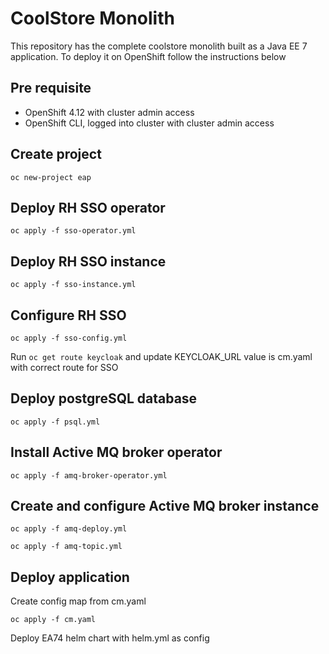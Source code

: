 # CoolStore Monolith

This repository has the complete coolstore monolith built as a Java EE 7 application. To deploy it on OpenShift follow the instructions below

## Pre requisite

* OpenShift 4.12 with cluster admin access
* OpenShift CLI, logged into cluster with cluster admin access

## Create project

`oc new-project eap`

## Deploy RH SSO operator

`oc apply -f sso-operator.yml`

## Deploy RH SSO instance

`oc apply -f sso-instance.yml`

## Configure RH SSO

`oc apply -f sso-config.yml`


Run `oc get route keycloak` and update KEYCLOAK_URL value is cm.yaml with correct route for SSO


## Deploy postgreSQL database

`oc apply -f psql.yml`

## Install Active MQ broker operator

`oc apply -f amq-broker-operator.yml`

## Create and configure Active MQ broker instance

`oc apply -f amq-deploy.yml`

`oc apply -f amq-topic.yml`

## Deploy application

Create config map from cm.yaml

`oc apply -f cm.yaml`

Deploy EA74 helm chart with helm.yml as config

